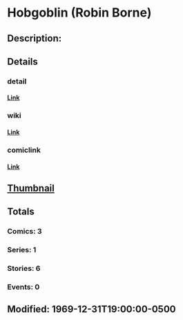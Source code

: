 # Hobgoblin (Robin Borne)
## Description: 
## Details
### detail
#### [Link](http://marvel.com/characters/965/hobgoblin?utm_campaign=apiRef&utm_source=225578a89fc76f3d20fbffda5d17a88d)
### wiki
#### [Link](http://marvel.com/universe/Hobgoblin_%28Robin_Borne%29?utm_campaign=apiRef&utm_source=225578a89fc76f3d20fbffda5d17a88d)
### comiclink
#### [Link](http://marvel.com/comics/characters/1010931/hobgoblin_robin_borne?utm_campaign=apiRef&utm_source=225578a89fc76f3d20fbffda5d17a88d)
## [Thumbnail](http://i.annihil.us/u/prod/marvel/i/mg/d/40/4c00343625597.png)
## Totals
### Comics: 3
### Series: 1
### Stories: 6
### Events: 0
## Modified: 1969-12-31T19:00:00-0500